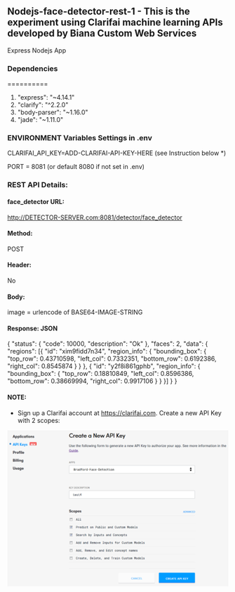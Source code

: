 ## Nodejs-face-detector-rest-1 - This is the experiment using Clarifai machine learning APIs developed by Biana Custom Web Services

Express Nodejs App 

### Dependencies
==========

1. "express": "~4.14.1"
2. "clarify": "^2.2.0"
3. "body-parser": "~1.16.0"
4. "jade": "~1.11.0"

### ENVIRONMENT Variables Settings in .env
CLARIFAI_API_KEY=ADD-CLARIFAI-API-KEY-HERE (see Instruction below *)

PORT = 8081 (or default 8080 if not set in .env)

### REST API Details:

#### face_detector URL:
http://DETECTOR-SERVER.com:8081/detector/face_detector

#### Method:
POST
#### Header: 
No
#### Body: 
image = urlencode of BASE64-IMAGE-STRING

#### Response: JSON

{
	"status": {
		"code": 10000,
		"description": "Ok"
	},
	"faces": 2,
	"data": {
		"regions": [{
			"id": "xim9fidd7n34",
			"region_info": {
				"bounding_box": {
					"top_row": 0.43710598,
					"left_col": 0.7332351,
					"bottom_row": 0.6192386,
					"right_col": 0.8545874
				}
			}
		}, {
			"id": "y2f8i861gphb",
			"region_info": {
				"bounding_box": {
					"top_row": 0.18810849,
					"left_col": 0.8596386,
					"bottom_row": 0.38669994,
					"right_col": 0.9917106
				}
			}
		}]
	}
}

#### NOTE:
* Sign up a Clarifai account at https://clarifai.com. Create a new API Key with 2 scopes:

![image](https://github.com/247apps/Nodejs-face-detector-rest-1/blob/master/face-rest.png)

